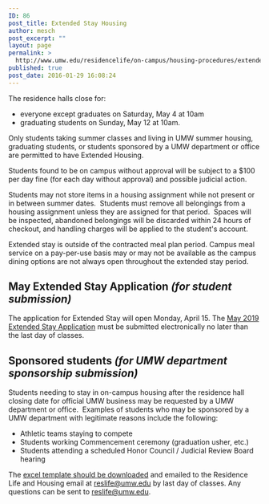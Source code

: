 ```yaml
---
ID: 86
post_title: Extended Stay Housing
author: mesch
post_excerpt: ""
layout: page
permalink: >
  http://www.umw.edu/residencelife/on-campus/housing-procedures/extended-stay-housing/
published: true
post_date: 2016-01-29 16:08:24
---
```

The residence halls close for:
<ul>
 	<li>everyone except graduates on Saturday, May 4 at 10am</li>
 	<li>graduating students on Sunday, May 12 at 10am.</li>
</ul>
Only students taking summer classes and living in UMW summer housing, graduating students, or students sponsored by a UMW department or office are permitted to have Extended Housing.

Students found to be on campus without approval will be subject to a $100 per day fine (for each day without approval) and possible judicial action.

Students may not store items in a housing assignment while not present or in between summer dates.  Students must remove all belongings from a housing assignment unless they are assigned for that period.  Spaces will be inspected, abandoned belongings will be discarded within 24 hours of checkout, and handling charges will be applied to the student's account.

Extended stay is outside of the contracted meal plan period. Campus meal service on a pay-per-use basis may or may not be available as the campus dining options are not always open throughout the extended stay period.
<h2>May Extended Stay Application <em>(for student submission)</em></h2>
The application for Extended Stay will open Monday, April 15. The <a href="https://umw.starrezhousing.com/starrezportal">May 2019 Extended Stay Application</a> must be submitted electronically no later than the last day of classes.
<h2>Sponsored students <em>(for UMW department sponsorship submission)</em></h2>
Students needing to stay in on-campus housing after the residence hall closing date for official UMW business may be requested by a UMW department or office.  Examples of students who may be sponsored by a UMW department with legitimate reasons include the following:
<ul>
 	<li>Athletic teams staying to compete</li>
 	<li>Students working Commencement ceremony (graduation usher, etc.)</li>
 	<li>Students attending a scheduled Honor Council / Judicial Review Board hearing</li>
</ul>
<span class="s1">The <a href="http://www.umw.edu/residencelife/wp-content/uploads/sites/30/2016/01/BreakHousingTemplate-1.xlsx">excel template should be downloaded</a> and emailed to the Residence Life and Housing email at <a href="mailto:reslife@umw.edu"><span class="s4">reslife@umw.edu</span></a> by last day of classes</span><span class="s1">. Any questions can be sent to <a href="mailto:reslife@umw.edu"><span class="s4">reslife@umw.edu</span></a>.</span>